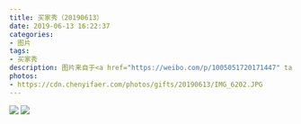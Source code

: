 ```yaml
---
title: 买家秀（20190613）
date: 2019-06-13 16:22:37
categories:
- 图片
tags:
- 买家秀
description: 图片来自于<a href="https://weibo.com/p/1005051720171447" target="_blank">quanmmmmm</a><br/>
photos: 
- https://cdn.chenyifaer.com/photos/gifts/20190613/IMG_6202.JPG
---
```


![](https://cdn.chenyifaer.com/photos/gifts/20190613/IMG_6203.JPG)
![](https://cdn.chenyifaer.com/photos/gifts/20190613/IMG_6204.JPG)
